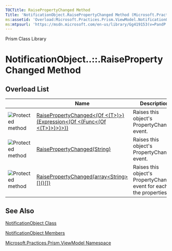```yaml
---
TOCTitle: RaisePropertyChanged Method
Title: 'NotificationObject.RaisePropertyChanged Method (Microsoft.Practices.Prism.ViewModel)'
ms:assetid: 'Overload:Microsoft.Practices.Prism.ViewModel.NotificationObject.RaisePropertyChanged'
ms:mtpsurl: 'https://msdn.microsoft.com/en-us/library/Gg419153(v=PandP.50)'
---
```


Prism Class Library

NotificationObject..::.RaisePropertyChanged Method
==================================================


Overload List
-------------

<span id="overloadMembersTableToggle"></span>
<table>
<colgroup>
<col width="33%" />
<col width="33%" />
<col width="33%" />
</colgroup>
<thead>
<tr class="header">
<th> </th>
<th>Name</th>
<th>Description</th>
</tr>
</thead>
<tbody>
<tr class="odd">
<td><img src="https://msdn.microsoft.com/en-us/Gg419153.protmethod(en-us,PandP.50).gif" title="Protected method" /></td>
<td><a href="https://msdn.microsoft.com/m:microsoft.practices.prism.viewmodel.notificationobject.raisepropertychanged%60%601(system.linq.expressions.expression%7bsystem.func%7b%60%600%7d%7d)">RaisePropertyChanged&lt;(Of &lt;(T&gt;)&gt;)(Expression&lt;(Of &lt;(Func&lt;(Of &lt;(T&gt;)&gt;)&gt;)&gt;))</a></td>
<td><div class="summary">
Raises this object's PropertyChanged event.
</div></td>
</tr>
<tr class="even">
<td><img src="https://msdn.microsoft.com/en-us/Gg419153.protmethod(en-us,PandP.50).gif" title="Protected method" /></td>
<td><a href="https://msdn.microsoft.com/m:microsoft.practices.prism.viewmodel.notificationobject.raisepropertychanged(system.string)">RaisePropertyChanged(String)</a></td>
<td><div class="summary">
Raises this object's PropertyChanged event.
</div></td>
</tr>
<tr class="odd">
<td><img src="https://msdn.microsoft.com/en-us/Gg419153.protmethod(en-us,PandP.50).gif" title="Protected method" /></td>
<td><a href="https://msdn.microsoft.com/m:microsoft.practices.prism.viewmodel.notificationobject.raisepropertychanged(system.string%5b%5d)">RaisePropertyChanged(array&lt;String&gt;[]()[])</a></td>
<td><div class="summary">
Raises this object's PropertyChanged event for each of the properties.
</div></td>
</tr>
</tbody>
</table>

See Also
--------

<span id="seeAlsoToggle"></span>
[NotificationObject Class](https://msdn.microsoft.com/t:microsoft.practices.prism.viewmodel.notificationobject)

[NotificationObject Members](https://msdn.microsoft.com/allmembers.t:microsoft.practices.prism.viewmodel.notificationobject)

[Microsoft.Practices.Prism.ViewModel Namespace](https://msdn.microsoft.com/n:microsoft.practices.prism.viewmodel)
